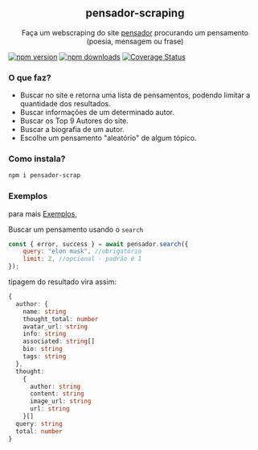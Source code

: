 <p align="center">
 <h2 align="center">pensador-scraping</h2>
 <p align="center">Faça um webscraping do site <a href="https://www.pensador.com/">pensador</a> procurando um pensamento (poesia, mensagem ou frase)</p>
</p>

[![npm version](https://img.shields.io/npm/v/pensador-scrap.svg?style=flat-square)](https://www.npmjs.org/package/pensador-scrap)
[![npm downloads](https://img.shields.io/npm/dm/pensador-scrap.svg?style=flat-square)](https://npm-stat.com/charts.html?package=pensador-scrap)
[![Coverage Status](https://coveralls.io/repos/github/matheusgmc/pensador-scraping/badge.svg?branch=main)](https://coveralls.io/github/matheusgmc/pensador-scraping?branch=main)

### O que faz?

- Buscar no site e retorna uma lista de pensamentos, podendo limitar a quantidade dos resultados.
- Buscar informações de um determinado autor.
- Buscar os Top 9 Autores do site.
- Buscar a biografia de um autor.
- Escolhe um pensamento "aleatório" de algum tópico.

### Como instala?

```bash
npm i pensador-scrap
```

### Exemplos

para mais [Exemplos](./examples/),

Buscar um pensamento usando o `search`

```js
const { error, success } = await pensador.search({
	query: "elon musk", //obrigatório
	limit: 2, //opcional - padrão é 1
});
```

tipagem do resultado vira assim:

```ts
{
  author: {
    name: string
    thought_total: number
    avatar_url: string
    info: string
    associated: string[]
    bio: string
    tags: string
  },
  thought:
    {
      author: string
      content: string
      image_url: string
      url: string
    }[]
  query: string
  total: number
}
```
